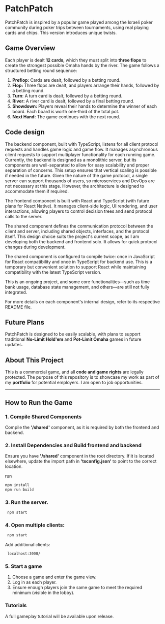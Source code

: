 # PatchPatch

PatchPatch is inspired by a popular game played among the Israeli poker community during poker trips between tournaments, using real playing cards and chips. This version introduces unique twists.

## Game Overview

Each player is dealt **12 cards**, which they must split into **three flops** to create the strongest possible Omaha hands by the river. The game follows a structured betting round sequence:

1. **Preflop:** Cards are dealt, followed by a betting round.
2. **Flop:** Three flops are dealt, and players arrange their hands, followed by a betting round.
3. **Turn:** A turn card is dealt, followed by a betting round.
4. **River:** A river card is dealt, followed by a final betting round.
5. **Showdown:** Players reveal their hands to determine the winner of each board. Each board is worth one-third of the total pot.
6. **Next Hand:** The game continues with the next round.

## Code design

The backend component, built with TypeScript, listens for all client protocol requests and handles game logic and game flow. It manages asynchronous client requests to support multiplayer functionality for each running game. Currently, the backend is designed as a monolithic server, but its components are well-separated to allow for easy scalability and proper separation of concerns. This setup ensures that vertical scaling is possible if needed in the future. Given the nature of the game protocol, a single server can support thousands of users, so microservices and DevOps are not necessary at this stage. However, the architecture is designed to accommodate them if required.

The frontend component is built with React and TypeScript (with future plans for React Native). It manages client-side logic, UI rendering, and user interactions, allowing players to control decision trees and send protocol calls to the server.

The shared component defines the communication protocol between the client and server, including shared objects, interfaces, and the protocol itself. This design choice suits the project's current scope, as I am developing both the backend and frontend solo. It allows for quick protocol changes during development.

The shared component is configured to compile twice: once in JavaScript for React compatibility and once in TypeScript for backend use. This is a temporary but convenient solution to support React while maintaining compatibility with the latest TypeScript version.

This is an ongoing project, and some core functionalities—such as time bank usage, database state management, and others—are still not fully integrated.

For more details on each component's internal design, refer to its respective README file.

## Future Plans

PatchPatch is designed to be easily scalable, with plans to support traditional **No-Limit Hold'em** and **Pot-Limit Omaha** games in future updates.

## About This Project

This is a commercial game, and all **code and game rights** are legally protected. The purpose of this repository is to showcase my work as part of my **portfolio** for potential employers. I am open to job opportunities.

---

## How to Run the Game

### 1. Compile Shared Components

Compile the **'/shared'** component, as it is required by both the frontend and backend.

### 2. Install Dependencies and Build frontend and backend

Ensure you have **'/shared'** component in the root directory. If it is located elsewhere, update the import path in **'tsconfig.json'** to point to the correct location.

run

```bash
npm install
npm run build
```

### 3. Run the server.

```bash
 npm start
```

### 4. Open multiple clients:

```bash
 npm start
```

Add additional clients:

```bash
 localhost:3000/
```

### 5. Start a game

1. Choose a game and enter the game view.
2. Log in as each player.
3. Ensure enough players join the same game to meet the required minimum (visible in the lobby).

### Tutorials

A full gameplay tutorial will be available upon release.
